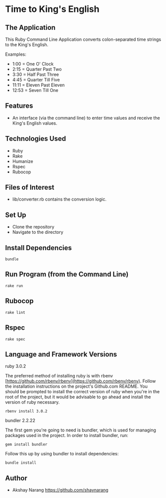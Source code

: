 # Time to King's English

## The Application
This Ruby Command Line Application converts colon-separated time strings to the King's English.

Examples:
- 1:00 = One O' Clock
- 2:15 = Quarter Past Two
- 3:30 = Half Past Three
- 4:45 = Quarter Till Five
- 11:11 = Eleven Past Eleven
- 12:53 = Seven Till One

## Features
- An interface (via the command line) to enter time values and receive the King's English values.

## Technologies Used
- Ruby
- Rake
- Humanize
- Rspec
- Rubocop

## Files of Interest
- lib/converter.rb contains the conversion logic.

## Set Up
- Clone the repository
- Navigate to the directory

## Install Dependencies
```
bundle
```

## Run Program (from the Command Line)
```
rake run
```

## Rubocop
```
rake lint
```

## Rspec
```
rake spec
```

## Language and Framework Versions

ruby 3.0.2

The preferred method of installing ruby is with rbenv [https://github.com/rbenv/rbenv](https://github.com/rbenv/rbenv).
Follow the installation instructions on the project's Github.com README. You should be prompted to install the correct
version of ruby when you're in the root of the project, but it would be advisable to go ahead and install the version
of ruby necessary.

```
rbenv install 3.0.2
```

bundler 2.2.22

The first gem you're going to need is bundler, which is used for managing packages used in the project. In order to
install bundler, run:

```
gem install bundler
```

Follow this up by using bundler to install dependencies:

```
bundle install
```

## Author
- Akshay Narang <https://github.com/shaynarang>
